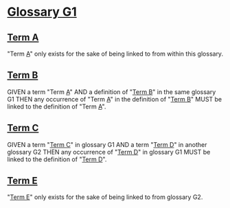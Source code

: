 # [Glossary G1](#glossary-g1)

## [Term A](#term-a)

"Term [A][1]" only exists for the sake of being linked to from within this glossary.

## [Term B](#term-b)

GIVEN a term "Term [A][1]" AND a definition of "[Term B][2]" in the same glossary G1
THEN any occurrence of "Term [A][1]" in the definition of "[Term B][2]" MUST be linked
to the definition of "Term [A][1]".

## [Term C](#term-c)

GIVEN a term "[Term C][3]" in glossary G1 AND a term "[Term D][4]" in another glossary G2
THEN any occurrence of "[Term D][4]" in glossary G1 MUST be linked to the definition
of "[Term D][4]".

## [Term E](#term-e)

"[Term E][5]" only exists for the sake of being linked to from glossary G2.

[1]: ../substring_behavior/glossary.md#a "GIVEN an atomic term 'A' WITH term 'A' being a substring of 'AB' and 'ABC'"

[2]: glossary-g1.md#term-b 'GIVEN a term "Term A" AND a definition of "Term B" in the same glossary G1
THEN any occurrence of "Term A" in the definition of "Term B" MUST be linked
to the definition of "Term A".'

[3]: glossary-g1.md#term-c 'GIVEN a term "Term C" in glossary G1 AND a term "Term D" in another glossary G2
THEN any occurrence of "Term D" in glossary G1 MUST be linked to the definition
of "Term D".'

[4]: glossary-g2.md#term-d '"Term D" only exists for the sake of being linked to by the definition of
"Term C" in Glossary G1.'

[5]: glossary-g1.md#term-e '"Term E" only exists for the sake of being linked to from glossary G2.'
